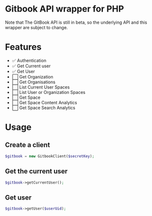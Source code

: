 # Gitbook API wrapper for PHP

Note that The GitBook API is still in beta, so the underlying API and this wrapper are subject to change.

# Features
- ✅ Authentication
- ✅ Get Current user
- ✅ Get User
- ⬜️ Get Organization
- ⬜️ Get Organisations
- ⬜️ List Current User Spaces
- ⬜️ List User or Organization Spaces
- ⬜️ Get Space
- ⬜️ Get Space Content Analytics
- ⬜️ Get Space Search Analytics

# Usage

## Create a client

```php
$gitbook = new GitbookClient($secretKey);
```

## Get the current user

```php
$gitbook->getCurrentUser();
```

## Get user

```php
$gitbook->getUser($userUid);
```
